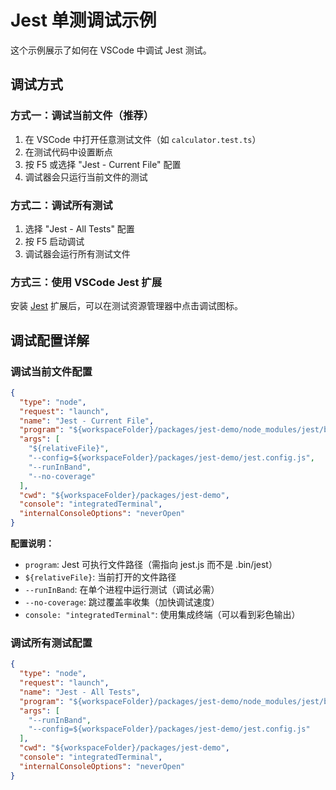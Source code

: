 # Jest 单测调试示例

这个示例展示了如何在 VSCode 中调试 Jest 测试。

## 调试方式

### 方式一：调试当前文件（推荐）

1. 在 VSCode 中打开任意测试文件（如 `calculator.test.ts`）
2. 在测试代码中设置断点
3. 按 F5 或选择 "Jest - Current File" 配置
4. 调试器会只运行当前文件的测试

### 方式二：调试所有测试

1. 选择 "Jest - All Tests" 配置
2. 按 F5 启动调试
3. 调试器会运行所有测试文件

### 方式三：使用 VSCode Jest 扩展

安装 [Jest](https://marketplace.visualstudio.com/items?itemName=Orta.vscode-jest) 扩展后，可以在测试资源管理器中点击调试图标。

## 调试配置详解

### 调试当前文件配置

```json
{
  "type": "node",
  "request": "launch",
  "name": "Jest - Current File",
  "program": "${workspaceFolder}/packages/jest-demo/node_modules/jest/bin/jest.js",
  "args": [
    "${relativeFile}",
    "--config=${workspaceFolder}/packages/jest-demo/jest.config.js",
    "--runInBand",
    "--no-coverage"
  ],
  "cwd": "${workspaceFolder}/packages/jest-demo",
  "console": "integratedTerminal",
  "internalConsoleOptions": "neverOpen"
}
```

**配置说明：**
- `program`: Jest 可执行文件路径（需指向 jest.js 而不是 .bin/jest）
- `${relativeFile}`: 当前打开的文件路径
- `--runInBand`: 在单个进程中运行测试（调试必需）
- `--no-coverage`: 跳过覆盖率收集（加快调试速度）
- `console: "integratedTerminal"`: 使用集成终端（可以看到彩色输出）

### 调试所有测试配置

```json
{
  "type": "node",
  "request": "launch",
  "name": "Jest - All Tests",
  "program": "${workspaceFolder}/packages/jest-demo/node_modules/jest/bin/jest.js",
  "args": [
    "--runInBand",
    "--config=${workspaceFolder}/packages/jest-demo/jest.config.js"
  ],
  "cwd": "${workspaceFolder}/packages/jest-demo",
  "console": "integratedTerminal",
  "internalConsoleOptions": "neverOpen"
}
```
